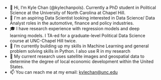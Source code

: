 - 👋 Hi, I’m Kyle Chan (@kylechanpols). Currently a PhD student in Political Science at the University of North Carolina at Chapel Hill.
- 👀 I'm an aspiring Data Scientist looking interested in Data Science/ Data Analyst roles in the automotive, finance and policy industries.
- 🎓 I have research experience with regression models and deep learning models. I TA-ed for a graduate-level Political Data Science course at UNC-Chapel Hill twice.
- 🌱 I’m currently building up my skills in Machine Learning and general problem solving skills in Python. I also use R in my research
- 👀 My current research uses satellite images and geospatial data to determine the degree of local economic development within the United States.
- 📫 You can reach me at my email: kylechan@unc.edu

<!---
kylechanpols/kylechanpols is a ✨ special ✨ repository because its `README.md` (this file) appears on your GitHub profile.
You can click the Preview link to take a look at your changes.
--->
